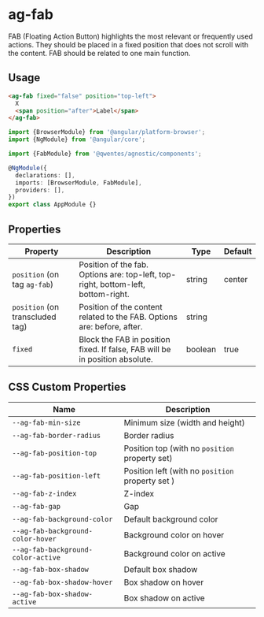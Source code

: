 # ag-fab

FAB (Floating Action Button) highlights the most relevant or frequently used actions. They should be placed in a fixed position that does not scroll with the content. FAB should be related to one main function.

## Usage

```html
<ag-fab fixed="false" position="top-left">
  X
  <span position="after">Label</span>
</ag-fab>
```

```typescript
import {BrowserModule} from '@angular/platform-browser';
import {NgModule} from '@angular/core';

import {FabModule} from '@qwentes/agnostic/components';

@NgModule({
  declarations: [],
  imports: [BrowserModule, FabModule],
  providers: [],
})
export class AppModule {}
```

## Properties

| Property  | Description | Type  | Default |
|-----------|-------------|-------|---------|
| `position` (on tag `ag-fab`) | Position of the fab. Options are: top-left, top-right, bottom-left, bottom-right. | string | center |
| `position` (on transcluded tag) | Position of the content related to the FAB. Options are: before, after. | string | |
| `fixed` | Block the FAB in position fixed. If false, FAB will be in position absolute. | boolean | true |

## CSS Custom Properties

| Name                                | Description                                                 |
| ----------------------------------- | ----------------------------------------------------------- |
| `--ag-fab-min-size`                 | Minimum size (width and height)                   |
| `--ag-fab-border-radius`            | Border radius                                     |
| `--ag-fab-position-top`             | Position top (with no `position` property set)    |
| `--ag-fab-position-left`            | Position left (with no `position` property set )  |
| `--ag-fab-z-index`                  | Z-index                                           |
| `--ag-fab-gap`                      | Gap                                               |
| `--ag-fab-background-color`         | Default background color                          |
| `--ag-fab-background-color-hover`   | Background color on hover                         |
| `--ag-fab-background-color-active`  | Background color on active                        |
| `--ag-fab-box-shadow`               | Default box shadow                                |
| `--ag-fab-box-shadow-hover`         | Box shadow on hover                               |
| `--ag-fab-box-shadow-active`        | Box shadow on active                              |
